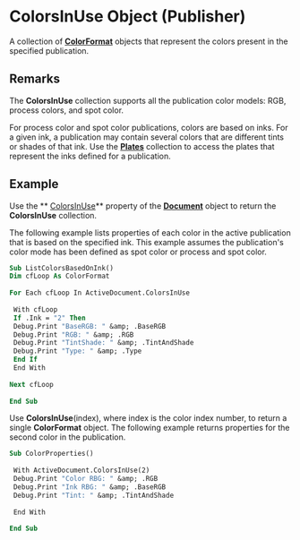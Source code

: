 
# ColorsInUse Object (Publisher)

A collection of  **[ColorFormat](659069e1-e359-94d7-de06-a1d98378193b.md)** objects that represent the colors present in the specified publication.


## Remarks

The  **ColorsInUse** collection supports all the publication color models: RGB, process colors, and spot color.

For process color and spot color publications, colors are based on inks. For a given ink, a publication may contain several colors that are different tints or shades of that ink. Use the  **[Plates](7da44b06-c94f-dadc-da91-09b757d5a076.md)** collection to access the plates that represent the inks defined for a publication.


## Example

Use the  ** [ColorsInUse](http://msdn.microsoft.com/library/b018ffbc-b848-c0d0-19fa-df053e45260d%28Office.15%29.aspx)** property of the **[Document](44f02255-ff5b-bcfe-900f-61c8fdf61ef3.md)** object to return the **ColorsInUse** collection.

The following example lists properties of each color in the active publication that is based on the specified ink. This example assumes the publication's color mode has been defined as spot color or process and spot color.




```vb
Sub ListColorsBasedOnInk() 
Dim cfLoop As ColorFormat 
 
For Each cfLoop In ActiveDocument.ColorsInUse 
 
 With cfLoop 
 If .Ink = "2" Then 
 Debug.Print "BaseRGB: " &amp; .BaseRGB 
 Debug.Print "RGB: " &amp; .RGB 
 Debug.Print "TintShade: " &amp; .TintAndShade 
 Debug.Print "Type: " &amp; .Type 
 End If 
 End With 
 
Next cfLoop 
 
End Sub
```

Use  **ColorsInUse**(index), where index is the color index number, to return a single  **ColorFormat** object. The following example returns properties for the second color in the publication.




```vb
Sub ColorProperties() 
 
 With ActiveDocument.ColorsInUse(2) 
 Debug.Print "Color RBG: " &amp; .RGB 
 Debug.Print "Ink RBG: " &amp; .BaseRGB 
 Debug.Print "Tint: " &amp; .TintAndShade 
 
 End With 
 
End Sub
```

